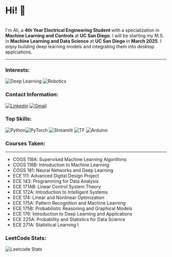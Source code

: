 # Hi! 👋
<br>
I'm Ali, a <b> 4th Year Electrical Engineering Student </b> with a specialization in <b> Machine Learning and Controls </b> at <b> UC San Diego</b>. I will be starting my M.S. in <b>Machine Learning and Data Science</b> at <b>UC San Diego</b> in <b>March 2025</b>. I enjoy building deep learning models and integrating them into desktop applciations.
<be><hr>

### Interests: 
![Deep Learning](https://img.shields.io/badge/DeepLearning-blue?style=for-the-badge&logo=open&logoColor=white)
![Robotics](https://img.shields.io/badge/Robotics-yellow?style=for-the-badge&logo=robot&logoColor=white)
### Contact Information:
[![Linkedin](https://img.shields.io/badge/LINKEDIN-blue?style=for-the-badge&logo=linkedin&logoColor=white)](https://www.linkedin.com/in/ali-hussain-0439a21b6/)
[![Gmail](https://img.shields.io/badge/gmail-red?style=for-the-badge&logo=gmail&logoColor=white)](mailto:alihuss1017@gmail.com)


### Top Skills:
![Python](https://img.shields.io/badge/Python-blue?style=for-the-badge&logo=python&logoColor=white)![PyTorch](https://img.shields.io/badge/PyTorch-red?style=for-the-badge&logo=PyTorch&logoColor=white)
![Streamlit](https://img.shields.io/badge/Streamlit-red.svg?style=for-the-badge&logo=streamlit&logoColor=black)
![TF](https://img.shields.io/badge/Tensorflow-yellow.svg?style=for-the-badge&logo=tensorflow&logoColor=white)
![Arduino](https://img.shields.io/badge/Arduino-teal.svg?style=for-the-badge&logo=arduino&logoColor=white)


### Courses Taken:
---
- COGS 118A: Supervised Machine Learning Algorithms
- COGS 118B: Introduction to Machine Learning
- COGS 181: Neural Networks and Deep Learning
- ECE 111: Advanced Digital Design Project
- ECE 143: Programming for Data Analysis
- ECE 171AB: Linear Control System Theory
- ECE 172A: Introduction to Intelligent Systems
- ECE 174: Linear and Nonlinear Optimization
- ECE 175A: Pattern Recognition and Machine Learning
- ECE 175B: Probabilistic Reasoning and Graphical Models
- ECE 176: Introduction to Deep Learning and Applications
- ECE 225A: Probability and Statistics for Data Science
- ECE 271A: Statistical Learning I


### LeetCode Stats:
![Leetcode Stats](https://leetcard.jacoblin.cool/alihuss1017)

